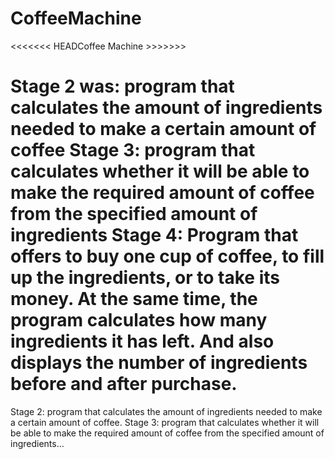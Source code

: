 # CoffeeMachine
<<<<<<< HEADCoffee Machine >>>>>>>


Stage 2 was: program that calculates the amount of ingredients needed to make a certain amount of coffee
Stage 3: program that calculates whether it will be able to make the required amount of coffee from the specified amount of ingredients
Stage 4: Program that offers to buy one cup of coffee, to fill up the ingredients, or to take its money. At the same time, the program calculates how many ingredients it has left. And also displays the number of ingredients before and after purchase.
=======
Stage 2: program that calculates the amount of ingredients needed to make a certain amount of coffee.
Stage 3: program that calculates whether it will be able to make the required amount of coffee from the specified amount of ingredients...
